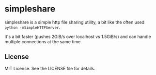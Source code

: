 simpleshare
========
simpleshare is a simple http file sharing utility, a bit like the often used
`python -mSimpleHTTPServer`.

It's a bit faster (pushes 2GiB/s over localhost vs 1.5GiB/s) and can handle
multiple connections at the same time.

## License
MIT License. See the LICENSE file for details.

